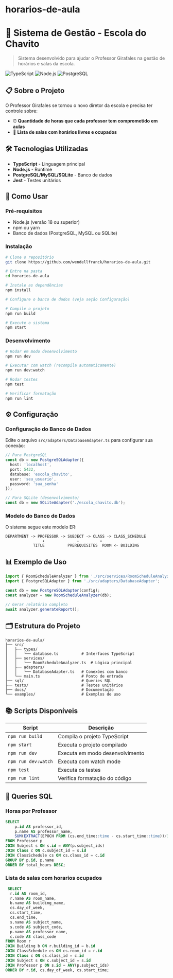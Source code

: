 # horarios-de-aula


# 🏫 Sistema de Gestão - Escola do Chavito

> Sistema desenvolvido para ajudar o Professor Girafales na gestão de horários e salas da escola.

![TypeScript](https://img.shields.io/badge/TypeScript-007ACC?style=for-the-badge&logo=typescript&logoColor=white)
![Node.js](https://img.shields.io/badge/Node.js-43853D?style=for-the-badge&logo=node.js&logoColor=white)
![PostgreSQL](https://img.shields.io/badge/PostgreSQL-316192?style=for-the-badge&logo=postgresql&logoColor=white)

## 📋 Sobre o Projeto

O Professor Girafales se tornou o novo diretor da escola e precisa ter controle sobre:

- ⏰ **Quantidade de horas que cada professor tem comprometido em aulas**
- 📅 **Lista de salas com horários livres e ocupados** 

## 🛠️ Tecnologias Utilizadas

- **TypeScript** - Linguagem principal
- **Node.js** - Runtime
- **PostgreSQL/MySQL/SQLite** - Banco de dados
- **Jest** - Testes unitários

## 🚀 Como Usar

### Pré-requisitos

- Node.js (versão 18 ou superior)
- npm ou yarn
- Banco de dados (PostgreSQL, MySQL ou SQLite)

### Instalação

```bash
# Clone o repositório
git clone https://github.com/wendellfranck/horarios-de-aula.git

# Entre na pasta
cd horarios-de-aula

# Instale as dependências
npm install

# Configure o banco de dados (veja seção Configuração)

# Compile o projeto
npm run build

# Execute o sistema
npm start
```

### Desenvolvimento

```bash
# Rodar em modo desenvolvimento
npm run dev

# Executar com watch (recompila automaticamente)
npm run dev:watch

# Rodar testes
npm test

# Verificar formatação
npm run lint
```

## ⚙️ Configuração

### Configuração do Banco de Dados

Edite o arquivo `src/adapters/DatabaseAdapter.ts` para configurar sua conexão:

```typescript
// Para PostgreSQL
const db = new PostgreSQLAdapter({
  host: 'localhost',
  port: 5432,
  database: 'escola_chavito',
  user: 'seu_usuario',
  password: 'sua_senha'
});

// Para SQLite (desenvolvimento)
const db = new SQLiteAdapter('./escola_chavito.db');
```

### Modelo do Banco de Dados

O sistema segue este modelo ER:

```
DEPARTMENT -> PROFESSOR -> SUBJECT -> CLASS -> CLASS_SCHEDULE
                ↓              ↓         ↓
            TITLE          PREREQUISITES  ROOM <- BUILDING
```

## 📊 Exemplo de Uso

```typescript
import { RoomScheduleAnalyzer } from './src/services/RoomScheduleAnalyzer';
import { PostgreSQLAdapter } from './src/adapters/DatabaseAdapter';

const db = new PostgreSQLAdapter(config);
const analyzer = new RoomScheduleAnalyzer(db);

// Gerar relatório completo
await analyzer.generateReport();
```

## 🗂️ Estrutura do Projeto

```
horarios-de-aula/
├── src/
│   ├── types/
│   │   └── database.ts          # Interfaces TypeScript
│   ├── services/
│   │   └── RoomScheduleAnalyzer.ts  # Lógica principal
│   ├── adapters/
│   │   └── DatabaseAdapter.ts   # Conexões com banco
│   └── main.ts                  # Ponto de entrada
├── sql/                         # Queries SQL
├── tests/                       # Testes unitários
├── docs/                        # Documentação
└── examples/                    # Exemplos de uso
```


## 📚 Scripts Disponíveis

| Script | Descrição |
|--------|-----------|
| `npm run build` | Compila o projeto TypeScript |
| `npm start` | Executa o projeto compilado |
| `npm run dev` | Executa em modo desenvolvimento |
| `npm run dev:watch` | Executa com watch mode |
| `npm test` | Executa os testes |
| `npm run lint` | Verifica formatação do código |



## 📝 Queries SQL 

### Horas por Professor
```sql
SELECT 
    p.id AS professor_id,
    p.name AS professor_name,
    SUM(EXTRACT(EPOCH FROM (cs.end_time::time - cs.start_time::time))/3600) AS total_hours
FROM Professor p
JOIN Subject s ON s.id = ANY(p.subject_ids)
JOIN Class c ON c.subject_id = s.id
JOIN ClassSchedule cs ON cs.class_id = c.id
GROUP BY p.id, p.name
ORDER BY total_hours DESC;
```

### Lista de salas com horarios ocupados
```sql
 SELECT 
  r.id AS room_id,
  r.name AS room_name,
  b.name AS building_name,
  cs.day_of_week,
  cs.start_time,
  cs.end_time,
  s.name AS subject_name,
  s.code AS subject_code,
  p.name AS professor_name,
  c.code AS class_code
FROM Room r
JOIN Building b ON r.building_id = b.id
JOIN ClassSchedule cs ON cs.room_id = r.id
JOIN Class c ON cs.class_id = c.id
JOIN Subject s ON c.subject_id = s.id
JOIN Professor p ON s.id = ANY(p.subject_ids)
ORDER BY r.id, cs.day_of_week, cs.start_time;
```



